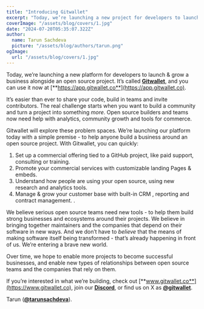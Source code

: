 ```yaml
---
title: "Introducing Gitwallet"
excerpt: "Today, we’re launching a new project for developers to launch & grow a business alongside an open source project. It’s called Gitwallet."
coverImage: "/assets/blog/covers/1.jpg"
date: "2024-07-20T05:35:07.322Z"
author:
  name: Tarun Sachdeva
  picture: "/assets/blog/authors/tarun.png"
ogImage:
  url: "/assets/blog/covers/1.jpg"
---
```


Today, we’re launching a new platform for developers to launch & grow a business alongside an open source project. It’s called [**Gitwallet**](https://www.gitwallet.co), and you can use it now at [**https://app.gitwallet.co**](https://app.gitwallet.co).

It’s easier than ever to share your code, build in teams and invite contributors. The real challenge starts when you want to build a community and turn a project into something _more_. Open source builders and teams now need help with analytics, community growth and tools for commerce. 

Gitwallet will explore these problem spaces. We’re launching our platform today with a simple premise - to help anyone build a business around an open source project. With Gitwallet, you can quickly:

1. Set up a commercial offering tied to a GitHub project, like paid support, consulting or training.
2. Promote your commercial services with customizable landing Pages & embeds.
3. Understand how people are using your open source, using new research and analytics tools.
4. Manage & grow your customer base with built-in CRM , reporting and contract management. .

We believe serious open source teams need new tools - to help them build strong businesses and ecosystems around their projects. We believe in bringing together maintainers and the companies that depend on their software in new ways. And we don’t have to *believe* that the means of making software itself being transformed - that’s already happening in front of us. We’re entering a brave new world.

Over time, we hope to enable more projects to become successful businesses, and enable new types of relationships between open source teams and the companies that rely on them.

If you’re interested in what we’re building, check out [**www.gitwallet.co**](https://www.gitwallet.co), join our [**Discord**](https://discord.gg/ZdSpS4BuGd), or find us on X as [**@gitwallet**](https://x.com/gitwallet). 

Tarun ([**@tarunsachdeva**](https://x.com/tarunsachdeva)).